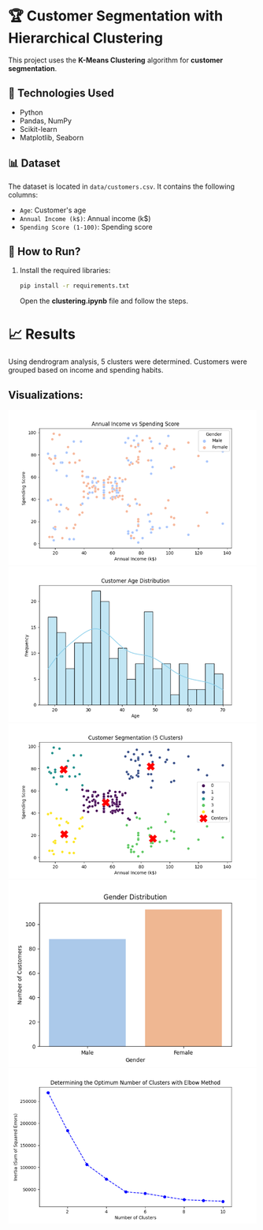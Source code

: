 # 🏆 Customer Segmentation with Hierarchical Clustering

This project uses the **K-Means Clustering** algorithm for **customer segmentation**.

## 🚀 Technologies Used
- Python
- Pandas, NumPy
- Scikit-learn
- Matplotlib, Seaborn

## 📊 Dataset
The dataset is located in `data/customers.csv`. It contains the following columns:
- `Age`: Customer's age
- `Annual Income (k$)`: Annual income (k$)
- `Spending Score (1-100)`: Spending score

## 📌 How to Run?
1. Install the required libraries:
   ```bash
   pip install -r requirements.txt
   ```
   Open the **clustering.ipynb** file and follow the steps.





# 📈 Results
Using dendrogram analysis, 5 clusters were determined.
Customers were grouped based on income and spending habits.

## Visualizations:

![Annual Income vs Spending Score](images/annual_income_vs_spending_score.png)
![Customer Age Distribution](images/customer_age_distribution.png)
![Customer Segmentation](images/customer_segmentation.png)
![Gender Distribution](images/gender_distribution.png)
![K-Means Elbow Method](images/k_means_elbow_method.png)
